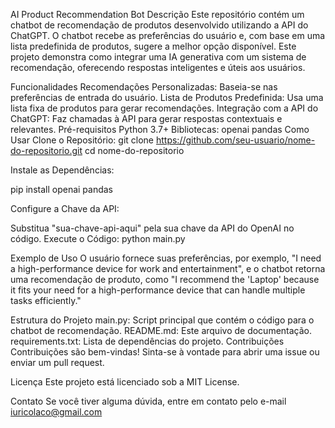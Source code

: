 AI Product Recommendation Bot
Descrição
Este repositório contém um chatbot de recomendação de produtos desenvolvido utilizando a API do ChatGPT. O chatbot recebe as preferências do usuário e, com base em uma lista predefinida de produtos, sugere a melhor opção disponível. Este projeto demonstra como integrar uma IA generativa com um sistema de recomendação, oferecendo respostas inteligentes e úteis aos usuários.

Funcionalidades
Recomendações Personalizadas: Baseia-se nas preferências de entrada do usuário.
Lista de Produtos Predefinida: Usa uma lista fixa de produtos para gerar recomendações.
Integração com a API do ChatGPT: Faz chamadas à API para gerar respostas contextuais e relevantes.
Pré-requisitos
Python 3.7+
Bibliotecas:
openai
pandas
Como Usar
Clone o Repositório:
git clone https://github.com/seu-usuario/nome-do-repositorio.git
cd nome-do-repositorio

Instale as Dependências:

pip install openai pandas

Configure a Chave da API:

Substitua "sua-chave-api-aqui" pela sua chave da API do OpenAI no código.
Execute o Código:
python main.py

Exemplo de Uso
O usuário fornece suas preferências, por exemplo, "I need a high-performance device for work and entertainment", e o chatbot retorna uma recomendação de produto, como "I recommend the 'Laptop' because it fits your need for a high-performance device that can handle multiple tasks efficiently."

Estrutura do Projeto
main.py: Script principal que contém o código para o chatbot de recomendação.
README.md: Este arquivo de documentação.
requirements.txt: Lista de dependências do projeto.
Contribuições
Contribuições são bem-vindas! Sinta-se à vontade para abrir uma issue ou enviar um pull request.

Licença
Este projeto está licenciado sob a MIT License.

Contato
Se você tiver alguma dúvida, entre em contato pelo e-mail iuricolaco@gmail.com
